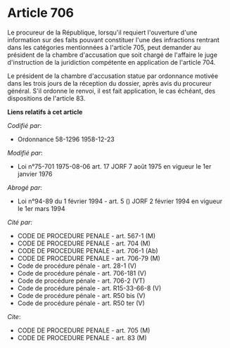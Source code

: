 # Article 706

Le procureur de la République, lorsqu'il requiert l'ouverture d'une information sur des faits pouvant constituer l'une des
infractions rentrant dans les catégories mentionnées à l'article 705, peut demander au président de la chambre d'accusation
que soit chargé de l'affaire le juge d'instruction de la juridiction compétente en application de l'article 704.

Le président de la chambre d'accusation statue par ordonnance motivée dans les trois jours de la réception du dossier, après
avis du procureur général. S'il ordonne le renvoi, il est fait application, le cas échéant, des dispositions de l'article 83.

**Liens relatifs à cet article**

_Codifié par_:

  - Ordonnance 58-1296 1958-12-23

_Modifié par_:

  - Loi n°75-701 1975-08-06 art. 17 JORF 7 août 1975 en vigueur le 1er janvier 1976

_Abrogé par_:

  - Loi n°94-89 du 1 février 1994 - art. 5 () JORF 2 février 1994 en vigueur le 1er mars 1994

_Cité par_:

  - CODE DE PROCEDURE PENALE - art. 567-1 (M)
  - CODE DE PROCEDURE PENALE - art. 704 (M)
  - CODE DE PROCEDURE PENALE - art. 706-1 (Ab)
  - CODE DE PROCEDURE PENALE - art. 706-79 (M)
  - Code de procédure pénale - art. 28-1 (V)
  - Code de procédure pénale - art. 706-181 (V)
  - Code de procédure pénale - art. 706-2 (VT)
  - Code de procédure pénale - art. R15-33-66-8 (V)
  - Code de procédure pénale - art. R50 bis (V)
  - Code de procédure pénale - art. R50 ter (V)

_Cite_:

  - CODE DE PROCEDURE PENALE - art. 705 (M)
  - CODE DE PROCEDURE PENALE - art. 83 (M)
